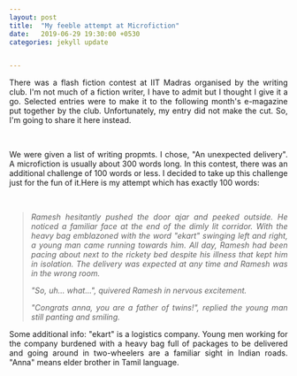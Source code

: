 ```yaml
---
layout: post
title:  "My feeble attempt at Microfiction"
date:   2019-06-29 19:30:00 +0530
categories: jekyll update


---
```


<div style="text-align:justify">

<p>There was a flash fiction contest at IIT Madras organised by the writing club. I'm not much of a fiction writer, I have to admit but I thought I give it a go. Selected entries were to make it to the following month's e-magazine put together by the club. Unfortunately, my entry did not make the cut. So, I'm going to share it here instead.  </p><br>

<p> We were given a list of writing propmts. I chose, "An unexpected delivery". A microfiction is usually about 300 words long. In this contest, there was an additional challenge of 100 words or less. I decided to take up this challenge just for the fun of it.Here is my attempt which has exactly 100 words:    </p> <br>

<blockquote><i>

<p>Ramesh hesitantly pushed the door ajar and peeked outside. He noticed a familiar face at the end of the dimly lit corridor. With the heavy bag emblazoned with the word "ekart" swinging left and right, a young man came running towards him. All day, Ramesh had been pacing about next to the rickety bed despite his illness that kept him in isolation. The delivery was expected at any time and Ramesh was in the wrong room.</p>

<p>
    "So, uh… what...", quivered Ramesh in nervous excitement.
</p>
<p>
"Congrats anna, you are a father of twins!", replied the young man still panting and smiling.   </p>
</i></blockquote>

<p>
Some additional info: "ekart" is a logistics company. Young men working for the company burdened with a heavy bag full of packages to be delivered and going around in two-wheelers are a familiar sight in Indian roads. "Anna" means elder brother in Tamil language.     
</p>

</div>



